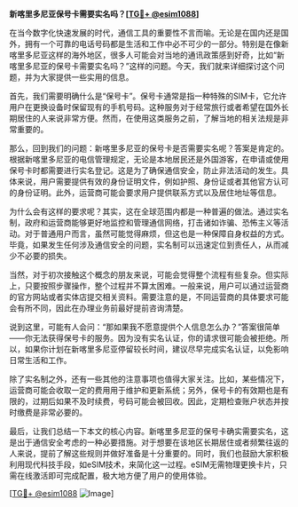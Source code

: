 **新喀里多尼亚保号卡需要实名吗？[[TG💪+ @esim1088](https://t.me/s/esim1088)]**

在当今数字化快速发展的时代，通信工具的重要性不言而喻。无论是在国内还是国外，拥有一个可靠的电话号码都是生活和工作中必不可少的一部分。特别是在像新喀里多尼亚这样的海外地区，很多人可能会对当地的通讯政策感到好奇，比如“新喀里多尼亚的保号卡需要实名吗？”这样的问题。今天，我们就来详细探讨这个问题，并为大家提供一些实用的信息。

首先，我们需要明确什么是“保号卡”。保号卡通常是指一种特殊的SIM卡，它允许用户在更换设备时保留现有的手机号码。这种服务对于经常旅行或者希望在国外长期居住的人来说非常方便。然而，在使用这类服务之前，了解当地的相关法规是非常重要的。

那么，回到我们的问题：新喀里多尼亚的保号卡是否需要实名呢？答案是肯定的。根据新喀里多尼亚的电信管理规定，无论是本地居民还是外国游客，在申请或使用保号卡时都需要进行实名登记。这是为了确保通信安全，防止非法活动的发生。具体来说，用户需要提供有效的身份证明文件，例如护照、身份证或者其他官方认可的身份证明。此外，运营商可能会要求用户提供联系方式以及居住地址等信息。

为什么会有这样的要求呢？其实，这在全球范围内都是一种普遍的做法。通过实名制，政府和运营商能够更好地监控和管理通信网络，打击诸如诈骗、恐怖主义等活动。对于普通用户而言，虽然可能觉得麻烦，但这也是一种保障自身权益的方式。毕竟，如果发生任何涉及通信安全的问题，实名制可以迅速定位到责任人，从而减少不必要的损失。

当然，对于初次接触这个概念的朋友来说，可能会觉得整个流程有些复杂。但实际上，只要按照步骤操作，整个过程并不算太困难。一般来说，用户可以通过运营商的官方网站或者实体店提交相关资料。需要注意的是，不同运营商的具体要求可能会有所不同，因此在办理业务前最好提前咨询清楚。

说到这里，可能有人会问：“那如果我不愿意提供个人信息怎么办？”答案很简单——你无法获得保号卡的服务。因为没有实名认证，你的请求很可能会被拒绝。所以，如果你计划在新喀里多尼亚停留较长时间，建议尽早完成实名认证，以免影响日常生活和工作。

除了实名制之外，还有一些其他的注意事项也值得大家关注。比如，某些情况下，运营商可能会收取一定的费用用于维护和更新系统；另外，保号卡的有效期也是有限的，过期后如果不及时续费，号码可能会被回收。因此，定期检查账户状态并按时缴费是非常必要的。

最后，让我们总结一下本文的核心内容。新喀里多尼亚的保号卡确实需要实名，这是出于通信安全考虑的一种必要措施。对于想要在该地区长期居住或者频繁往返的人来说，提前了解这些规则并做好准备是十分重要的。同时，我们也鼓励大家积极利用现代科技手段，如eSIM技术，来简化这一过程。eSIM无需物理更换卡片，只需在线激活即可完成配置，极大地方便了用户的使用体验。

[[TG💪+ @esim1088](https://t.me/s/esim1088) ![Image](https://i.postimg.cc/4NQfJmqS/Snipaste-2025-05-13-00-14-12.png)]